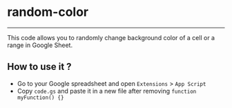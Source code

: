 # random-color
---
This code allows you to randomly change background color of a cell or a range in Google Sheet.
## How to use it ?
- Go to your Google spreadsheet and open `Extensions` > `App Script`
- Copy `code.gs` and paste it in a new file after removing `function myFunction() {}`
